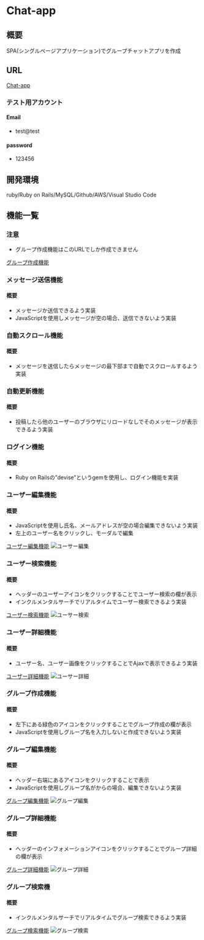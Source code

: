 #  Chat-app

##  概要
SPA(シングルページアプリケーション)でグループチャットアプリを作成

##  URL
[Chat-app](http://3.114.20.168/)
### テスト用アカウント
####  Email
- test@test
####  password
- 123456
  
##  開発環境
ruby/Ruby on Rails/MySQL/Github/AWS/Visual Studio Code

##  機能一覧

###  注意
- グループ作成機能はこのURLでしか作成できません

[グループ作成機能](http://3.114.20.168/)

###  メッセージ送信機能 
#### 概要
- メッセージか送信できるよう実装
- JavaScriptを使用しメッセージが空の場合、送信できないよう実装

###  自動スクロール機能
#### 概要
- メッセージを送信したらメッセージの最下部まで自動でスクロールするよう実装

###  自動更新機能
#### 概要
- 投稿したら他のユーザーのブラウザにリロードなしでそのメッセージが表示できるよう実装

###  ログイン機能
#### 概要
- Ruby on Railsの”devise”というgemを使用し、ログイン機能を実装

###  ユーザー編集機能
 #### 概要
  - JavaScriptを使用し氏名、メールアドレスが空の場合編集できないよう実装
  - 左上のユーザー名をクリックし、モーダルで編集

  [ユーザー編集機能](http://3.114.20.168/)
  ![ユーサー編集](https://user-images.githubusercontent.com/53309563/75847044-79494c80-5e21-11ea-9b42-e66b3fe5ce10.png)
  
###  ユーザー検索機能
  #### 概要
  - ヘッダーのユーザーアイコンをクリックすることでユーザー検索の欄が表示
  - インクルメンタルサーチでリアルタイムでユーザー検索できるよう実装

  [ユーザー検索機能](http://3.114.20.168/groups/1/messages)
  ![ユーサー検索](https://user-images.githubusercontent.com/53309563/75778933-12358480-5d9c-11ea-94de-db22428f3a46.png)
  
###  ユーザー詳細機能
#### 概要
- ユーザー名、ユーザー画像をクリックすることでAjaxで表示できるよう実装

 [ユーザー詳細機能](http://3.114.20.168/groups/1/messages)
 ![ユーサー詳細](https://user-images.githubusercontent.com/53309563/75845812-9f6ced80-5e1d-11ea-8cf4-faa2ac703af9.png)

###  グループ作成機能
#### 概要
- 左下にある緑色のアイコンをクリックすることでグループ作成の欄が表示
- JavaScriptを使用しグループ名を入力しないと作成できないよう実装

###  グループ編集機能
#### 概要
- ヘッダー右端にあるアイコンをクリックすることで表示
- JavaScriptを使用しグループ名がからの場合、編集できないよう実装

 [グループ編集機能](http://3.114.20.168/groups/1/messages)
 ![グループ編集](https://user-images.githubusercontent.com/53309563/75845997-3174f600-5e1e-11ea-956c-010ceefff726.png)

###  グループ詳細機能
#### 概要
- ヘッダーのインフォメーションアイコンをクリックすることでグループ詳細の欄が表示

 [グループ詳細機能](http://3.114.20.168/groups/1/messages)
 ![グループ詳細](https://user-images.githubusercontent.com/53309563/75846306-40a87380-5e1f-11ea-8c6a-9cc02daa20da.png)


###  グループ検索機
#### 概要
- インクルメンタルサーチでリアルタイムでグループ検索できるよう実装

[グループ検索機能](http://3.114.20.168/groups/1/messages)
 ![グループ検索](https://user-images.githubusercontent.com/53309563/75846578-1dca8f00-5e20-11ea-9a9b-d14b5c692f6f.png)



